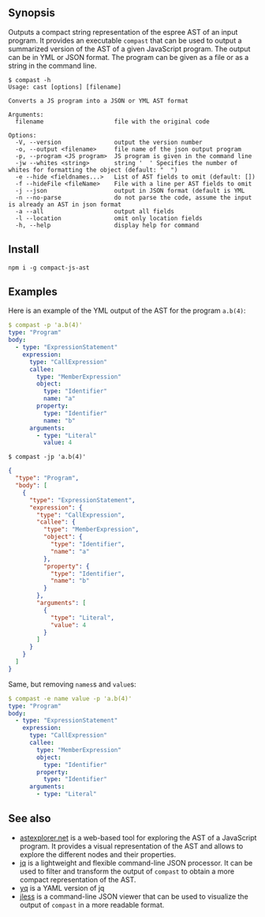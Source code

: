 ## Synopsis

Outputs a compact string representation of the espree AST of an input program. It provides an executable `compast` that can be used to output 
a summarized version of the AST of a given JavaScript program. The output can be in YML or JSON format. The program can be given as a file or as a string in the command line.

```
$ compast -h                    
Usage: cast [options] [filename]

Converts a JS program into a JSON or YML AST format

Arguments:
  filename                    file with the original code

Options:
  -V, --version               output the version number
  -o, --output <filename>     file name of the json output program
  -p, --program <JS program>  JS program is given in the command line
  -jw --whites <string>       string '  ' Specifies the number of whites for formatting the object (default: "  ")
  -e --hide <fieldnames...>   List of AST fields to omit (default: [])
  -f --hideFile <fileName>    File with a line per AST fields to omit
  -j --json                   output in JSON format (default is YML
  -n --no-parse               do not parse the code, assume the input is already an AST in json format
  -a --all                    output all fields
  -l --location               omit only location fields
  -h, --help                  display help for command
```

## Install

```
npm i -g compact-js-ast
```


## Examples

Here is an example of the YML output of the AST for the program `a.b(4)`:

```yml
$ compast -p 'a.b(4)'           
type: "Program"
body:
  - type: "ExpressionStatement"
    expression:
      type: "CallExpression"
      callee:
        type: "MemberExpression"
        object:
          type: "Identifier"
          name: "a"
        property:
          type: "Identifier"
          name: "b"
      arguments:
        - type: "Literal"
          value: 4
```

```
$ compast -jp 'a.b(4)'
```
```json
{
  "type": "Program",
  "body": [
    {
      "type": "ExpressionStatement",
      "expression": {
        "type": "CallExpression",
        "callee": {
          "type": "MemberExpression",
          "object": {
            "type": "Identifier",
            "name": "a"
          },
          "property": {
            "type": "Identifier",
            "name": "b"
          }
        },
        "arguments": [
          {
            "type": "Literal",
            "value": 4
          }
        ]
      }
    }
  ]
}
```
Same, but removing `names`s and `value`s:

```yml
$ compast -e name value -p 'a.b(4)' 
type: "Program"
body:
  - type: "ExpressionStatement"
    expression:
      type: "CallExpression"
      callee:
        type: "MemberExpression"
        object:
          type: "Identifier"
        property:
          type: "Identifier"
      arguments:
        - type: "Literal"
```

## See also

- [astexplorer.net](https://astexplorer.net/) is a web-based tool for exploring the AST of a JavaScript program. It provides a visual representation of the AST and allows to explore the different nodes and their properties.
- [jq](https://stedolan.github.io/jq/) is a lightweight and flexible command-line JSON processor. It can be used to filter and transform the output of `compast` to obtain a more compact representation of the AST.
- [yq](https://github.com/mikefarah/yq) is a YAML version of jq
- [jless](https://www.npmjs.com/package/less) is a command-line JSON viewer that can be used to visualize the output of `compast` in a more readable format.